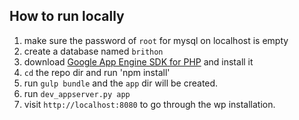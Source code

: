 ## How to run locally
1. make sure the password of `root` for mysql on localhost is empty
2. create a database named `brithon`
3. download [Google App Engine SDK for PHP](https://cloud.google.com/appengine/downloads?hl=en) and install it
4. `cd` the repo dir and run 'npm install'
5. run `gulp bundle` and the `app` dir will be created.
6. run `dev_appserver.py app`
7. visit `http://localhost:8080` to go through the wp installation. 
